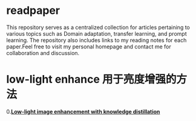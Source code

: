 # readpaper
This repository serves as a centralized collection for articles pertaining to various topics such as Domain adaptation, transfer learning, and prompt learning. The repository also includes links to my reading notes for each paper.Feel free to visit my personal homepage and contact me for collaboration and discussion.

# low-light enhance 用于亮度增强的方法
0.[**Low-light image enhancement with knowledge distillation**](https://zhuanlan.zhihu.com/p/641434474?)
   
